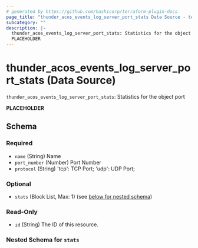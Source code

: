 ```yaml
---
# generated by https://github.com/hashicorp/terraform-plugin-docs
page_title: "thunder_acos_events_log_server_port_stats Data Source - terraform-provider-thunder"
subcategory: ""
description: |-
  thunder_acos_events_log_server_port_stats: Statistics for the object port
  PLACEHOLDER
---
```


# thunder_acos_events_log_server_port_stats (Data Source)

`thunder_acos_events_log_server_port_stats`: Statistics for the object port

__PLACEHOLDER__



<!-- schema generated by tfplugindocs -->
## Schema

### Required

- `name` (String) Name
- `port_number` (Number) Port Number
- `protocol` (String) 'tcp': TCP Port; 'udp': UDP Port;

### Optional

- `stats` (Block List, Max: 1) (see [below for nested schema](#nestedblock--stats))

### Read-Only

- `id` (String) The ID of this resource.

<a id="nestedblock--stats"></a>
### Nested Schema for `stats`


